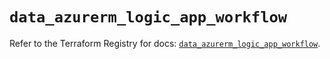 # `data_azurerm_logic_app_workflow`

Refer to the Terraform Registry for docs: [`data_azurerm_logic_app_workflow`](https://registry.terraform.io/providers/hashicorp/azurerm/4.23.0/docs/data-sources/logic_app_workflow).
